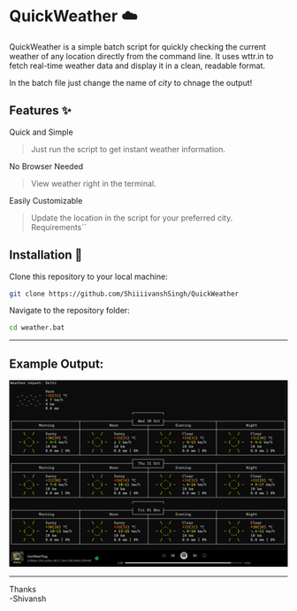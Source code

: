 # QuickWeather ☁️

QuickWeather is a simple batch script for quickly checking the current weather of any location directly from the command line. It uses wttr.in to fetch real-time weather data and display it in a clean, readable format.

In the batch file just change the name of _city_ to chnage the output!

## Features ✨

Quick and Simple 
> Just run the script to get instant weather information.

No Browser Needed 
> View weather right in the terminal.

Easily Customizable  
>  Update the location in the script for your preferred city.
Requirements``


## Installation 🔧

Clone this repository to your local machine:

```bash
git clone https://github.com/ShiiiivanshSingh/QuickWeather
```
Navigate to the repository folder:
```bash
cd weather.bat
```
--- 

## Example Output:
![alt text](image.png)

---
Thanks<br> -Shivansh
